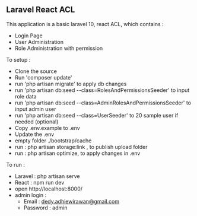 ## Laravel React ACL

This application is a basic laravel 10, react ACL, which contains : 
- Login Page
- User Administration
- Role Administration with permission

To setup : 
- Clone the source 
- Run 'composer update' 
- run 'php artisan migrate' to apply db changes
- run 'php artisan db:seed --class=RolesAndPermissionsSeeder' to input role data
- run 'php artisan db:seed --class=AdminRolesAndPermissionsSeeder' to input admin user
- run 'php artisan db:seed --class=UserSeeder' to 20 sample user if needed (optional)
- Copy .env.example to .env
- Update the .env
- empty folder ./bootstrap/cache
- run : php artisan storage:link , to publish upload folder
- run : php artisan optimize, to apply changes in .env

To run : 
- Laravel : php artisan serve
- React : npm run dev
- open http://localhost:8000/
- admin login :
    - Email : dedy.adhiewirawan@gmail.com
    - Password : admin
